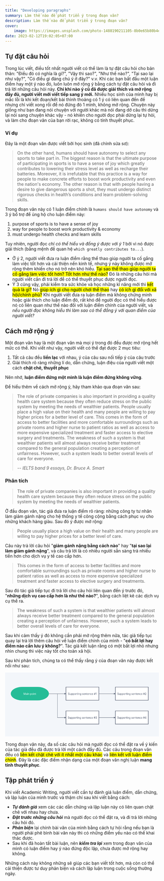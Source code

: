 ```yaml
---
title: "Developing paragraphs"
summary: Làm thế nào để phát triển ý trong đoạn văn?
description: Làm thế nào để phát triển ý trong đoạn văn?
cover:
    image: https://images.unsplash.com/photo-1488190211105-8b0e65b80b4e?ixlib=rb-4.0.3&ixid=MnwxMjA3fDB8MHxwaG90by1wYWdlfHx8fGVufDB8fHx8&auto=format&fit=crop&w=1470&q=80
date: 2023-02-12T19:02:05+07:00
---
```


## Tự đặt câu hỏi

Trong lúc viết, điều tốt nhất người viết có thể làm là tự đặt câu hỏi cho bản thân: "Điều đó có nghĩa là gì?", "Vậy thì sao?", "Như thế nào?", "Tại sao lại như vậy?", "Có điều gì đáng chú ý ở đây?" v.v. Khi các bạn bắt đầu một luận điểm hay một ý nào đó, luôn luôn mở rộng ý bằng cách tự đặt câu hỏi và đi trả lời những câu hỏi này. **Chỉ khi nào ý cũ đã được giải thích và mở rộng đầy đủ, người viết mới viết tiếp sang ý mới.** Nhiều học sinh của mình hay bị mắc lỗi là khi kết đoạn/kết bài thỉnh thoảng có 1 ý có liên quan đến đề nhưng chỉ viết xong rồi để nó đứng đó 1 mình, không mở rộng. Chuyện này giống như bạn đang nói chuyện với người khác mà nói đang dở câu thì dừng lại nói sang chuyện khác vậy - nó khiến cho người đọc phải dừng lại tự hỏi, và làm cho đoạn văn của bạn rời rạc, không có tính thuyết phục.

### Ví dụ

Đây là một đoạn văn được viết bởi học sinh (đã chỉnh sửa sơ):

> On the other hand, humans should have autonomy to select any sports to take part in. The biggest reason is that the ultimate purpose of participating in sports is to have a sense of joy which greatly contributes to lowering their stress level as well as recharge their batteries. Moreover, it is irrefutable that this practice is a way for people to make concrete efforts to boost work productivity and even the nation's economy. The other reason is that with people having a desire to give dangerous sports a shot, they must undergo distinct rigorous checks in health’s conditions and learn problem-solving skills. 

Trong đoạn văn này có 1 luận điểm chính là `humans should have autonomy` và 3 ý bổ trợ để ủng hộ cho luận điểm này:
1. purpose of sports is to have a sense of joy
2. way for people to boost work productivity & economy
3. must undergo health checks and learn skills

Tuy nhiên, người đọc *chỉ có thể hiểu và đồng ý được với ý 1* bởi vì nó được giải thích (bằng mệnh đề quan hệ `which greatly contributes to...`). 
- Ở ý 2, người viết đưa ra luận điểm rằng thể thao giúp người ta cố gắng làm việc tốt hơn và cải thiện nền kinh tế, nhưng ý này không được mở rộng thêm khiến cho nó trở nên khó hiểu. <mark>Tại sao thể thao giúp người ta cố gắng làm việc tốt hơn? Tốt hơn như thế nào?</mark> Đó là những câu hỏi mà người viết cần đi trả lời để có thể thuyết phục được người đọc. 
- Ý 3 cũng vậy, phải kiểm tra sức khỏe và học những kĩ năng mới thì <mark>kết quả là gì?</mark> Nó <mark>giúp ích gì cho người chơi thể thao</mark> hay <mark>có ích gì đối với xã hội/chính phủ?</mark> Khi người viết đưa ra luận điểm mà không chứng minh hoặc giải thích cho luận điểm đó, rất khó để người đọc có thể hiểu được nó có liên quan như thế nào đối với luận điểm chính của người viết, và *nếu người đọc không hiểu thì làm sao có thể đồng ý với quan điểm của người viết?*

## Cách mở rộng ý

Một đoạn văn hay là một đoạn văn mà mọi ý trong đó đều được mở rộng hết mức có thể. Khi viết như vậy, người viết có thể đạt được 2 mục tiêu:
1. Tất cả câu đều **liền lạc** với nhau, ý của câu sau nối tiếp ý của câu trước
2. Giải thích rõ ràng những lí do, dẫn chứng, luận điệu của người viết một cách **chặt chẽ, thuyết phục**

Nên nhớ, **luận điểm đứng một mình là luận điểm đứng không vững**.

Để hiểu thêm về cách mở rộng ý, hãy tham khảo qua đoạn văn sau:

> The role of private companies is also important in providing a quality health care system because they often reduce stress on the public system by meeting the needs of wealthier patients. People usually place a high value on their health and many people are willing to pay higher prices for a better level of care. This comes in the form of access to better facilities and more comfortable surroundings such as private rooms and higher nurse to patient ratios as well as access to more expensive specialized treatment and faster access to elective surgery and treatments. The weakness of such a system is that wealthier patients will almost always receive better treatment compared to the general population creating a perception of unfairness. However, such a system leads to better overall levels of care for everyone.
> 
> <cite>-- IELTS band 9 essays, Dr. Bruce A. Smart</cite>

### Phân tích

> The role of private companies is also important in providing a quality health care system because they often reduce stress on the public system by meeting the needs of wealthier patients.

Ở đầu đoạn văn, tác giả đưa ra luận điểm rõ ràng: những công ty tư nhân làm giảm gánh nặng cho hệ thống y tế công cộng bằng cách phục vụ cho những khách hàng giàu. Sau đó ý được mở rộng:

> People usually place a high value on their health and many people are willing to pay higher prices for a better level of care.

Câu này trả lời câu hỏi "**giảm gánh nặng bằng cách nào**" hay "**tại sao lại làm giảm gánh nặng**", và câu trả lời là có nhiều người sẵn sàng trả nhiều tiền hơn cho dịch vụ y tế cao cấp hơn.

> This comes in the form of access to better facilities and more comfortable surroundings such as private rooms and higher nurse to patient ratios as well as access to more expensive specialized treatment and faster access to elective surgery and treatments.

Sau đó tác giả tiếp tục đi trả lời cho câu hỏi liên quan đến ý trước đó, "**những dịch vụ cao cấp hơn là như thế nào?**", bằng cách liệt kê các dịch vụ cụ thể ra.

> The weakness of such a system is that wealthier patients will almost always receive better treatment compared to the general population creating a perception of unfairness. However, such a system leads to better overall levels of care for everyone.

Sau khi cảm thấy ý đó không cần phải mở rộng thêm nữa, tác giả tiếp tục quay lại trả lời thêm câu hỏi về luận điểm chính của mình - "**có bất lợi hay điểm nào cần lưu ý không?**". Tác giả kết luận rằng có một bất lợi nhỏ nhưng nhìn chung thì việc này tốt cho toàn xã hội.

Sau khi phân tích, chúng ta có thể thấy rằng ý của đoạn văn này được kết nối như sau:

![ideas](flowchart.png#center)

Trong đoạn văn này, đa số các câu hỏi mà người đọc có thể đặt ra về ý kiến của tác giả đều đã được trả lời một cách đầy đủ. Các câu trong đoạn văn đều có <mark>liên kết chặt chẽ với ít nhất một câu khác</mark> và <mark>liên kết với luận điểm chính</mark>. Đây là các đặc điểm nhận dạng của một đoạn văn nghị luận **mang tính thuyết phục**.

## Tập phát triển ý

Khi viết Academic Writing, người viết cần tự đánh giá luận điểm, dẫn chứng, và lập luận của mình trước và thậm chí sau khi viết bằng cách:
- ***Tự đánh giá*** xem các các dẫn chứng và lập luận này có liên quan chặt chẽ với nhau hay chưa.
- ***Đặt trước những câu hỏi*** mà người đọc có thể đặt ra, và đi trả lời những câu hỏi đó.
- ***Phản biện*** lại chính bài văn của mình bằng cách tự hỏi rằng nếu bạn là người phải phê bình bài văn này thì có những điểm yếu nào có thể khai thác được.
- Sau khi đã hoàn tất bài luận, nên ***kiểm tra lại*** xem trong đoạn văn của mình có luận điểm hay ý nào đứng độc lập, chưa được mở rộng hay không.

Những cách này không những sẽ giúp các bạn viết tốt hơn, mà còn có thể cải thiện được tư duy phản biện và cách lập luận trong cuộc sống thường ngày.